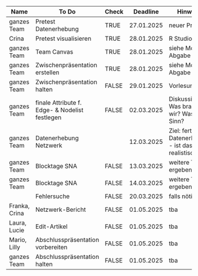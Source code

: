 |Name         |To Do                                         |Check|Deadline  |Hinweise                                          |
|-------------|----------------------------------------------|-----|----------|--------------------------------------------------|
|ganzes Team  |Pretest Datenerhebung                         |TRUE |27.01.2025|neuer Pretest                                     |
|Crina        |Pretest visualisieren                         |TRUE |28.01.2025|R Studio                                          |
|ganzes Team  |Team Canvas                                   |TRUE |28.01.2025|siehe Moodle, Abgabe                              |
|ganzes Team  |Zwischenpräsentation erstellen                |TRUE |28.01.2025|siehe Moodle, Abgabe                              |
|ganzes Team  |Zwischenpräsentation halten                   |FALSE|29.01.2025|Vorlesung                                         |
|ganzes Team  |finale Attribute f. Edge- & Nodelist festlegen|FALSE|02.03.2025|Diskussion: Was brauchen wir? Was ergibt Sinn?    |
|ganzes Team  |Datenerhebung Netzwerk                        |     |12.03.2025|Ziel: fertige Datenerhebung - ist das realistisch?|
|ganzes Team  |Blocktage SNA                                 |FALSE|13.03.2025|weitere To Dos ergeben sich                       |
|ganzes Team  |Blocktage SNA                                 |FALSE|14.03.2025|weitere To Dos ergeben sich                       |
|             |Fehlersuche                                   |FALSE|20.03.2025|falls nötig                                       |
|Franka, Crina|Netzwerk-Bericht                              |FALSE|01.05.2025|tba                                               |
|Laura, Lucie |Edit-Artikel                                  |FALSE|01.05.2025|tba                                               |
|Mario, Lilly |Abschlusspräsentation vorbereiten             |FALSE|01.05.2025|tba                                               |
|ganzes Team  |Abschlusspräsentation halten                  |FALSE|01.05.2025|tba                                               |

